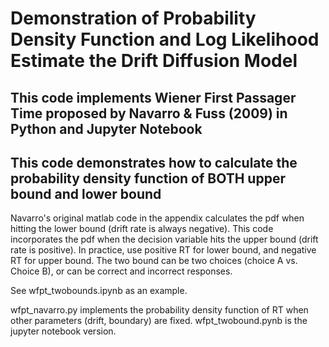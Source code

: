 # Demonstration of Probability Density Function and Log Likelihood Estimate the Drift Diffusion Model
## This code implements Wiener First Passager Time proposed by Navarro & Fuss (2009) in Python and Jupyter Notebook
## This code demonstrates how to calculate the probability density function of BOTH upper bound and lower bound 

Navarro's original matlab code in the appendix calculates the pdf when hitting the lower bound (drift rate is always negative).
This code incorporates the pdf when the decision variable hits the upper bound (drift rate is positive). In practice, use positive RT for lower bound, and negative RT for upper bound. The two bound can be two choices (choice A vs. Choice B), or can be correct and incorrect responses. 

See wfpt_twobounds.ipynb as an example. 


wfpt_navarro.py implements the probability density function of RT when other parameters (drift, boundary) are fixed.
wfpt_twobound.pynb is the jupyter notebook version.
